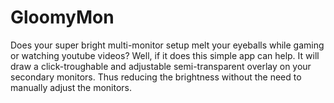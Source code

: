 # GloomyMon

Does your super bright multi-monitor setup melt your eyeballs while gaming or watching youtube videos? Well, if it does this simple app can help. It will draw a click-troughable and adjustable semi-transparent overlay on your secondary monitors. Thus reducing the brightness without the need to manually adjust the monitors.
